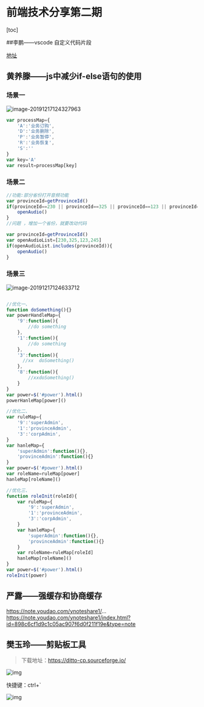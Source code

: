 # 前端技术分享第二期

[toc]

##李鹏——vscode 自定义代码片段 

[地址](snipper.html)

## 黄养滕——js中减少if-else语句的使用

### 场景一 

![image-20191217124327963](https://tva1.sinaimg.cn/large/006tNbRwgy1g9zmbznaiyj30nh0d9tbh.jpg)

```js
var processMap={
    'A':'业务订购',
    'D':'业务删除',
    'P':'业务暂停',
    'R':'业务恢复',
    'S':''
}
var key='A'
var result=processMap[key]
```

### 场景二

```js
//功能:部分省份打开音频功能
var provinceId=getProvinceId()
if(provinceId==230 || provinceId==325 || provinceId==123 || provinceId==245){
    openAudio()
}
//问题 ，增加一个省份，就要改动代码
```

```js
var provinceId=getProvinceId()
var openAudioList=[230,325,123,245]
if(openAudioList.includes(provinceId)){
    openAudio()
}
```



### 场景三

![image-20191217124633712](https://tva1.sinaimg.cn/large/006tNbRwgy1g9zmf6d8hgj30mu0judk1.jpg)

```js

//优化一、
function doSomething(){}
var powerHandleMap={
    '9':function(){
        //do something
    },
    '1':function(){
        //do something
    },
    '3':function(){
      //xx  doSomething()
    },
    '8':function(){
        //xxdoSomething()
	}
}
var power=$('#power').html()
powerHanleMap[power]()
```

```js
//优化二、
var ruleMap={
    '9':'superAdmin',
    '1':'provinceAdmin',
    '3':'corpAdmin',
}
var hanleMap={
    'superAdmin':function(){},
    'provinceAdmin':function(){}
}
var power=$('#power').html()
var roleName=ruleMap[power]
hanleMap[roleName]()

```

```js
//优化三、
function roleInit(roleId){
    var ruleMap={
        '9':'superAdmin',
        '1':'provinceAdmin',
        '3':'corpAdmin',
    }
    var hanleMap={
        'superAdmin':function(){},
        'provinceAdmin':function(){}
    }
    var roleName=ruleMap[roleId]
    hanleMap[roleName]()
}
var power=$('#power').html()
roleInit(power)
```

## 严露——强缓存和协商缓存

https://note.youdao.com/ynoteshare1/...
https://note.youdao.com/ynoteshare1/index.html?id=898c6cf1d9c1c05ac907f6d0f211f19e&type=note

## 樊玉玲——剪贴板工具 

>  下载地址：https://ditto-cp.sourceforge.io/



![img](https://tva1.sinaimg.cn/large/006tNbRwgy1g9ztudaz11j30bj04yq3s.jpg)

快捷键：ctrl+`

![img](https://tva1.sinaimg.cn/large/006tNbRwgy1g9ztueb6ijj30ac09vmya.jpg)

 